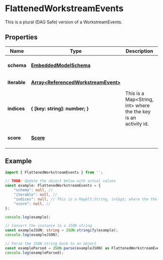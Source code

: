 
# FlattenedWorkstreamEvents

This is a plural (DAG Safe) version of a WorkstreamEvents.

## Properties

Name | Type | Description | Notes
------------ | ------------- | ------------- | -------------
**schema** | [**EmbeddedModelSchema**](EmbeddedModelSchema) |  | [optional] [default to undefined]
**iterable** | [**Array&lt;ReferencedWorkstreamEvent&gt;**](ReferencedWorkstreamEvent) |  | [default to undefined]
**indices** | **\{ [key: string]: number; \}** | This is a Map&lt;String, int&gt; where the the key is an activity id. | [optional] [default to undefined]
**score** | [**Score**](Score) |  | [optional] [default to undefined]

## Example

```typescript
import { FlattenedWorkstreamEvents } from '';

// TODO: Update the object below with actual values
const example: FlattenedWorkstreamEvents = {
    "schema": null, // 
    "iterable": null, // 
    "indices": null, // This is a Map&lt;String, int&gt; where the the key is an activity id.
    "score": null, // 
};

console.log(example);

// Convert the instance to a JSON string
const exampleJSON: string = JSON.stringify(example);
console.log(exampleJSON);

// Parse the JSON string back to an object
const exampleParsed = JSON.parse(exampleJSON) as FlattenedWorkstreamEvents;
console.log(exampleParsed);
```




